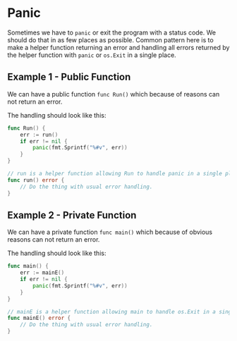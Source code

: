 # Panic

Sometimes we have to `panic` or exit the program with a status code. We should
do that in as few places as possible. Common pattern here is to make a helper
function returning an error and handling all errors returned by the helper
function with `panic` or `os.Exit` in a single place.



## Example 1 - Public Function

We can have a public function `func Run()` which because of reasons can not
return an error.

The handling should look like this:

```go
func Run() {
	err := run()
	if err != nil {
		panic(fmt.Sprintf("%#v", err))
	}
}

// run is a helper function allowing Run to handle panic in a single place.
func run() error {
	// Do the thing with usual error handling.
}
```



## Example 2 - Private Function

We can have a private function `func main()` which because of obvious reasons
can not return an error.

The handling should look like this:

```go
func main() {
	err := mainE()
	if err != nil {
		panic(fmt.Sprintf("%#v", err))
	}
}

// mainE is a helper function allowing main to handle os.Exit in a single place.
func mainE() error {
	// Do the thing with usual error handling.
}
```
